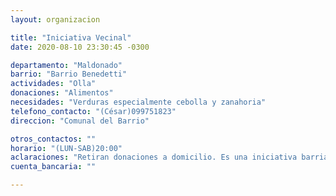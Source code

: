 ```yaml
---
layout: organizacion

title: "Iniciativa Vecinal"
date: 2020-08-10 23:30:45 -0300

departamento: "Maldonado"
barrio: "Barrio Benedetti"
actividades: "Olla"
donaciones: "Alimentos"
necesidades: "Verduras especialmente cebolla y zanahoria"
telefono_contacto: "(César)099751823"
direccion: "Comunal del Barrio"

otros_contactos: ""
horario: "(LUN-SAB)20:00"
aclaraciones: "Retiran donaciones a domicilio. Es una iniciativa barrial que atiende a 300 personas. Ese cupo está colmado y no pueden brindar ayuda a más personas."
cuenta_bancaria: ""

---
```

